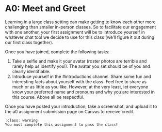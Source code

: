A0: Meet and Greet
============================

Learning in a large class setting can make getting to know each other more challenging than smaller in-person classes. So to facilitate our engagement with one another, your first assignment will be to introduce yourself in whatever chat tool we decide to use for this class (we'll figure it out during our first class together).
 
Once you have joined, complete the following tasks:

1. Take a selfie and make it your avatar (roster photos are terrible and rarely help us identify you!). The avatar you set should be of you and clearly identifiable.
2. Introduce yourself in the #introductions channel. Share some fun and interesting facts about yourself with the class. Feel free to share as much or as little as you like. However, at the very least, let everyone know your preferred name and pronouns and why you are interested in this course. Above all be respectful. 

Once you have posted your introduction, take a screenshot, and upload it to the a0 assignment submission page on Canvas to receive credit.

`````{admonition} Attention
:class: warning
You must complete this assignment to pass the class!
`````








